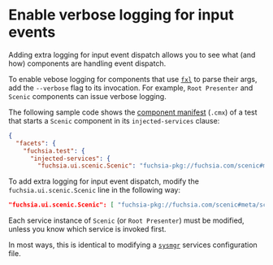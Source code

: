# Enable verbose logging for input events

Adding extra logging for input event dispatch allows you to see what (and how)
components are handling event dispatch.

To enable vebose logging for components that use
<code>[fxl](/docs/development/languages/c-cpp/logging.md)</code> to parse their
args, add the `--verbose` flag to its invocation. For example, `Root Presenter`
and `Scenic` components can issue verbose logging.

The following sample code shows the
[component manifest](/docs/concepts/storage/component_manifest.md) (`.cmx`) of a
test that starts a `Scenic` component in its `injected-services` clause:

```json
{
  "facets": {
    "fuchsia.test": {
      "injected-services": {
        "fuchsia.ui.scenic.Scenic": "fuchsia-pkg://fuchsia.com/scenic#meta/scenic.cmx",
```

To add extra logging for input event dispatch, modify the
`fuchsia.ui.scenic.Scenic` line in the following way:

```json
"fuchsia.ui.scenic.Scenic": [ "fuchsia-pkg://fuchsia.com/scenic#meta/scenic.cmx", "--verbose=2" ],
```

Each service instance of `Scenic` (or `Root Presenter`) must be
modified, unless you know which service is invoked first.

In most ways, this is identical to modifying a
<code>[sysmgr](/src/sys/sysmgr/sysmgr-configuration.md)</code> services
configuration file.
